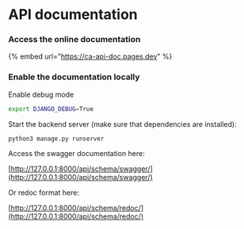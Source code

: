 # API documentation

### Access the online documentation

{% embed url="https://ca-api-doc.pages.dev" %}



### Enable the documentation locally



Enable debug mode

```sh
export DJANGO_DEBUG=True
```



Start the backend server (make sure that dependencies are installed):

```shell
python3 manage.py runserver
```



Access the swagger documentation here:

[http://127.0.0.1:8000/api/schema/swagger/](http://127.0.0.1:8000/api/schema/swagger/)



Or redoc format here:

[http://127.0.0.1:8000/api/schema/redoc/](http://127.0.0.1:8000/api/schema/redoc/)















